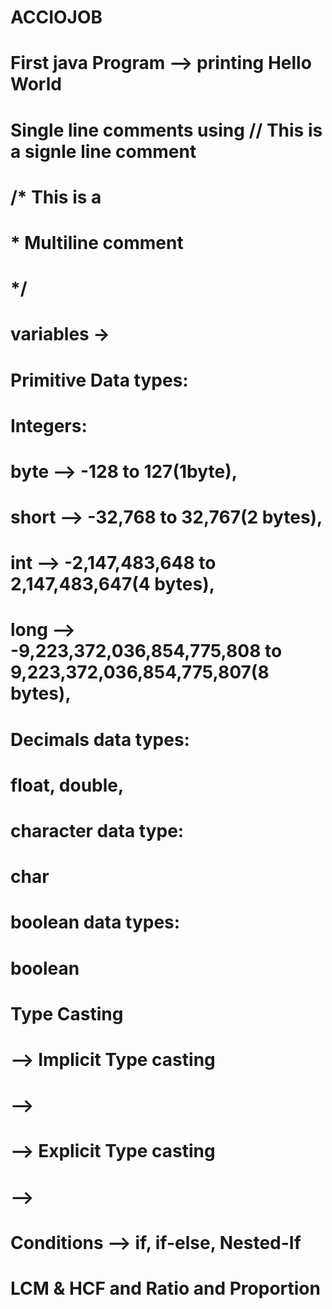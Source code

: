 # ACCIOJOB
# First java Program --> printing Hello World
# Single line comments using // This is a signle line comment
# /* This is a
#  * Multiline comment
#  */
# variables -> 
# Primitive Data types: 
# Integers: 
# byte --> -128 to 127(1byte), 
# short --> -32,768 to 32,767(2 bytes), 
# int --> -2,147,483,648 to 2,147,483,647(4 bytes), 
# long --> -9,223,372,036,854,775,808 to 9,223,372,036,854,775,807(8 bytes), 
# Decimals data types:
# float, double, 
# character data type:
# char
# boolean data types:
# boolean
# Type Casting 
# --> Implicit Type casting
# --> 
# --> Explicit Type casting
# -->
# Conditions --> if, if-else, Nested-If
# LCM & HCF and Ratio and Proportion

